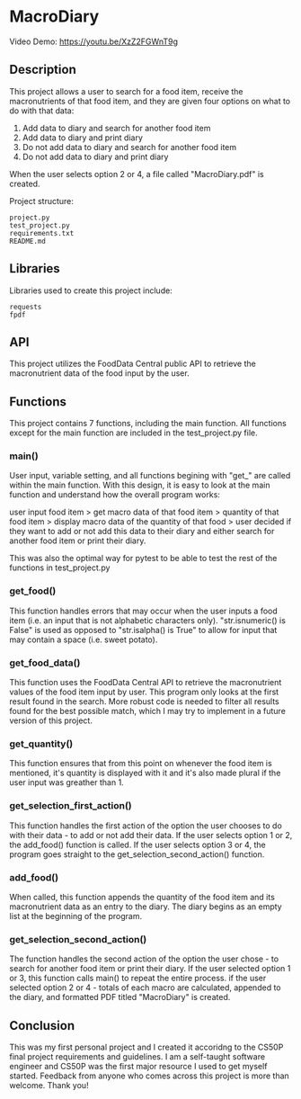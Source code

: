 # MacroDiary
Video Demo: https://youtu.be/XzZ2FGWnT9g

## Description
This project allows a user to search for a food item, receive the macronutrients of that food item, and they are given four options on what to do with that data: 
    
1. Add data to diary and search for another food item
2. Add data to diary and print diary
3. Do not add data to diary and search for another food item
4. Do not add data to diary and print diary

When the user selects option 2 or 4, a file called "MacroDiary.pdf" is created. 
    
Project structure:

    project.py
    test_project.py
    requirements.txt
    README.md

## Libraries
Libraries used to create this project include: 

    requests
    fpdf

## API
This project utilizes the FoodData Central public API to retrieve the macronutrient data of the food input by the user.

## Functions
This project contains 7 functions, including the main function. All functions except for the main function are included in the test_project.py file. 

### main()
User input, variable setting, and all functions begining with "get_" are called within the main function. With this design, it is easy to look at the main function and understand how the overall program works:
    
user input food item > get macro data of that food item > quantity of that food item > display macro data of the quantity of that food > user decided if they want to add or not add this data to their diary and either search for another food item or print their diary. 
    
This was also the optimal way for pytest to be able to test the rest of the functions in test_project.py 

### get_food()
This function handles errors that may occur when the user inputs a food item (i.e. an input that is not alphabetic characters only). "str.isnumeric() is False" is used as opposed to "str.isalpha() is True" to allow for input that may contain a space (i.e. sweet potato). 

### get_food_data()
This function uses the FoodData Central API to retrieve the macronutrient values of the food item input by user. This program only looks at the first result found in the search. More robust code is needed to filter all results found for the best possible match, which I may try to implement in a future version of this project. 

### get_quantity()
This function ensures that from this point on whenever the food item is mentioned, it's quantity is displayed with it and it's also made plural if the user input was greather than 1. 

### get_selection_first_action()
This function handles the first action of the option the user chooses to do with their data - to add or not add their data. If the user selects option 1 or 2, the add_food() function is called. If the user selects option 3 or 4, the program goes straight to the get_selection_second_action() function. 

### add_food()
When called, this function appends the quantity of the food item and its macronutrient data as an entry to the diary. The diary begins as an empty list at the beginning of the program. 

### get_selection_second_action()
The function handles the second action of the option the user chose - to search for another food item or print their diary. If the user selected option 1 or 3, this function calls main() to repeat the entire process. if the user selected option 2 or 4 - totals of each macro are calculated, appended to the diary, and formatted PDF titled "MacroDiary" is created. 

## Conclusion
This was my first personal project and I created it accoridng to the CS50P final project requirements and guidelines. I am a self-taught software engineer and CS50P was the first major resource I used to get myself started. Feedback from anyone who comes across this project is more than welcome. Thank you! 
